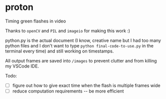 # proton
Timing green flashes in video

Thanks to `openCV` and `PIL` and `imageio` for making this work :)

python.py is the actual document (I know, creative name but I had too many python files and I don't want to type `python final-code-to-use.py` in the terminal every time) and still working on timestamps.

All output frames are saved into `/images` to prevent clutter and from killing my VSCode IDE.

Todo:
- [ ] figure out how to give exact time when the flash is multiple frames wide
- [ ] reduce computation requirements -- be more efficient
